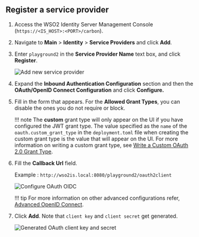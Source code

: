 ## Register a service provider

1.  Access the WSO2 Identity Server Management Console (`https://<IS_HOST>:<PORT>/carbon`).

2.  Navigate to **Main** > **Identity** > **Service Providers** and click **Add**.

3.  Enter `playground2` in the **Service Provider Name** text box, and click **Register**.

     ![Add new service provider]({{base_path}}/assets/img/fragments/register-sp-playground.png) 
    
4.  Expand the **Inbound Authentication Configuration** section and then
    the **OAuth/OpenID Connect Configuration** and click **Configure.**   
    
5.  Fill in the form that appears. For the **Allowed Grant Types**, you can disable the ones you do not require or block.
        
    !!! note
        The **custom** grant type will only appear on the UI if you have configured the JWT grant
        type. The value specified as the `name`
        of the `oauth.custom_grant_type` in the `deployment.toml` file when
        creating the custom grant type is the value that will appear on the
        UI. For more information on writing a custom grant type, see
        [Write a Custom OAuth 2.0 Grant Type]({{base_path}}/develop/extend/oauth2/write-a-custom-oauth-2.0-grant-type).
        
6.  Fill the **Callback Url** field. 

    Example : `http://wso2is.local:8080/playground2/oauth2client`
    
    ![Configure OAuth OIDC]({{base_path}}/assets/img/fragments/configure-oauth-oidc.png)

    !!! tip
        For more information on other advanced configurations
        refer, [Advanced OpenID Connect]({{base_path}}/guides/login/oidc-parameters-in-auth-request/).
        
7.  Click **Add**. Note that `client key` and `client secret` get generated.
  
    ![Generated OAuth client key and secret]({{base_path}}/assets/img/fragments/generated-key-secret.png) 
